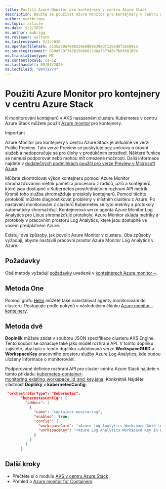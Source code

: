 ```yaml
---
title: Použití Azure Monitor pro kontejnery v centru Azure Stack
description: Naučte se používat Azure Monitor pro kontejnery v centru Azure Stack.
author: mattbriggs
ms.topic: article
ms.date: 9/2/2020
ms.author: mabrigg
ms.reviewer: waltero
ms.lastreviewed: 9/2/2020
ms.openlocfilehash: 3535a60a7689250e88b9839a071265d8f28eb92a
ms.sourcegitcommit: b80d529ff47b15b8b612d8a787340c7b0f68165b
ms.translationtype: MT
ms.contentlocale: cs-CZ
ms.lasthandoff: 09/04/2020
ms.locfileid: "89472774"
---
```

# <a name="use-azure-monitor-for-containers-on-azure-stack-hub"></a>Použití Azure Monitor pro kontejnery v centru Azure Stack

K monitorování kontejnerů v AKS nasazeném clusteru Kubernetes v centru Azure Stack můžete použít [Azure monitor](/azure/azure-monitor/) pro kontejnery. 

> [!IMPORTANT]
> Azure Monitor pro kontejnery v centru Azure Stack je aktuálně ve verzi Public Preview.
> Tato verze Preview se poskytuje bez smlouvy o úrovni služeb a nedoporučuje se pro úlohy v produkčním prostředí. Některé funkce se nemusí podporovat nebo mohou mít omezené možnosti. Další informace najdete v [dodatečných podmínkách použití pro verze Preview v Microsoft Azure](https://azure.microsoft.com/support/legal/preview-supplemental-terms/).

Můžete zkontrolovat výkon kontejneru pomocí Azure Monitor shromažďováním metrik paměti a procesoru z řadičů, uzlů a kontejnerů, které jsou dostupné v Kubernetes prostřednictvím rozhraní API metrik. Kromě toho služba shromažďuje protokoly kontejnerů. Pomocí těchto protokolů můžete diagnostikovat problémy v místním clusteru z Azure. Po nastavení monitorování z clusterů Kubernetes se tyto metriky a protokoly automaticky shromažďují. Kontejnerová verze agenta Azure Monitor Log Analytics pro Linux shromažďuje protokoly. Azure Monitor ukládá metriky a protokoly v pracovním prostoru Log Analytics, které jsou dostupné ve vašem předplatném Azure.

Existují dva způsoby, jak povolit Azure Monitor v clusteru. Oba způsoby vyžadují, abyste nastavili pracovní prostor Azure Monitor Log Analytics v Azure.

## <a name="prerequisites"></a>Požadavky

Obě metody vyžadují [požadavky](https://github.com/Helm/charts/tree/master/incubator/azuremonitor-containers#pre-requisites) uvedené v [kontejnerech Azure monitor –](https://github.com/Helm/charts/tree/master/incubator/azuremonitor-containers).

## <a name="method-one"></a>Metoda One

Pomocí grafu [Helm](https://helm.sh/) můžete také nainstalovat agenty monitorování do clusteru. Postupujte podle pokynů v následujícím článku [Azure monitor – kontejnery](https://github.com/Helm/charts/tree/master/incubator/azuremonitor-containers).

## <a name="method-two"></a>Metoda dvě

**Doplněk** můžete zadat v souboru JSON specifikace clusteru AKS Engine. Tento soubor se označuje také jako model rozhraní API. V tomto doplňku zajistěte, aby byla v tomto doplňku zakódovaná verze **WorkspaceGUID** a **WorkspaceKey** pracovního prostoru služby Azure Log Analytics, kde budou uloženy informace o monitorování.

Podporované definice rozhraní API pro cluster centra Azure Stack najdete v tomto příkladu: [kubernetes-container-monitoring_existing_workspace_id_and_key.jsna](https://github.com/Azure/aks-engine/blob/master/examples/addons/container-monitoring/kubernetes-container-monitoring_existing_workspace_id_and_key.json). Konkrétně Najděte vlastnost **Doplňky** v **kubernetesConfig**:

```JSON  
 "orchestratorType": "Kubernetes",
       "kubernetesConfig": {
         "addons": [
           {
             "name": "container-monitoring",
             "enabled": true,
             "config": {
               "workspaceGuid": "<Azure Log Analytics Workspace Guid in Base-64 encoded>",
               "workspaceKey": "<Azure Log Analytics Workspace Key in Base-64 encoded>"
             }
           }
         ]
       }
```

## <a name="next-steps"></a>Další kroky

- Přečtěte si o modulu [AKS v centru Azure Stack](azure-stack-kubernetes-aks-engine-overview.md) .  
- Přehled o [Azure monitor for Containers](/azure/azure-monitor/insights/container-insights-overview)

